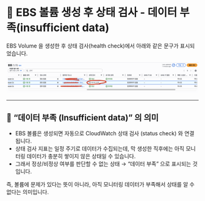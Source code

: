 # 🚀 EBS 볼륨 생성 후 상태 검사 - 데이터 부족(insufficient data)

EBS Volume 을 생성한 후 상태 검사(health check)에서 아래와 같은 문구가 표시되었습니다.

![ebs-status-insufficient-data](./assets/ebs_volume_status.png)

---

## 📌 “데이터 부족 (Insufficient data)” 의 의미

- EBS 볼륨은 생성되면 자동으로 CloudWatch 상태 검사 (status check) 와 연결됩니다.
- 상태 검사 지표는 일정 주기로 데이터가 수집되는데, 막 생성한 직후에는 아직 모니터링 데이터가 충분히
  쌓이지 않은 상태일 수 있습니다.
- 그래서 정상/비정상 여부를 판단할 수 없는 상태 → “데이터 부족” 으로 표시되는 것입니다.

즉, 볼륨에 문제가 있다는 뜻이 아니라, 아직 모니터링 데이터가 부족해서 상태를 알 수 없다는 의미입니다.
